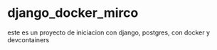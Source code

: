 # django_docker_mirco
este es un proyecto de iniciacion con django, postgres, con docker y devcontainers
